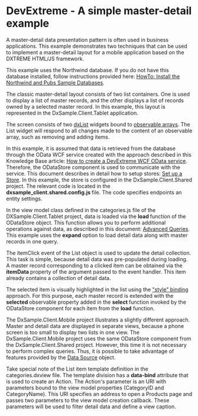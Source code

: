 # DevExtreme - A simple master-detail example


<p>A master-detail data presentation pattern is often used in business applications. This example demonstrates two techniques that can be used to implement a master-detail layout for a mobile application based on the DXTREME HTML/JS framework.</p><p>This example uses the Northwind database. If you do not have this database installed, follow instructions provided here: <a href="http://www.codeproject.com/Articles/20987/HowTo-Install-the-Northwind-and-Pubs-Sample-Databa"><u>HowTo: Install the Northwind and Pubs Sample Databases</u></a>.</p><p>The classic master-detail layout consists of two list containers. One is used to display a list of master records, and the other displays a list of records owned by a selected master record. In this example, this layout is represented in the DxSample.Client.Tablet application.</p><p>The screen consists of two <a href="http://phonejs.devexpress.com/Documentation/ApiReference/Widgets/dxList"><u>dxList</u></a> widgets bound to <a href="http://knockoutjs.com/documentation/observableArrays.html"><u>observable arrays</u></a>. The List widget will respond to all changes made to the content of an observable array, such as removing and adding items.</p><p>In this example, it is assumed that data is retrieved from the database through the OData WCF service created with the approach described in this Knowledge Base article: <a href="https://www.devexpress.com/Support/Center/p/S170409">How to create a DevExtreme WCF OData service</a>. Therefore, the ODataStore component is used to communicate with the service. This document describes in detail how to setup stores: <a href="http://help.devexpress.com/DevExtreme/Howto/Data_Stores#Set_up_a_Store"><u>Set up a Store</u></a>. In this example, the store is configured in the DxSample.Client.Shared project. The relevant code is located in the <strong>dxsample_client.shared.config.js </strong>file. The code specifies endpoints an entity settings.</p><p>In the view model class defined in the categories.js file of the DXSample.Client.Tablet project, data is loaded via the <strong>load </strong>function of the ODataStore object. This function allows you to perform additional operations against data, as described in this document: <a href="http://help.devexpress.com/DevExtreme/Howto/Data_Stores#Advanced_Queries"><u>Advanced Queries</u></a>. This example uses the <strong>expand </strong>option to load detail data along with master records in one query.</p><p>The itemClick event of the List object is used to update the detail collection. This task is simple, because detail data was pre-populated during loading. A master record corresponding to a clicked item can be obtained via the <strong>itemData </strong>property of the argument passed to the event handler. This item already contains a collection of detail data.</p><p>The selected item is visually highlighted in the list using the <a href="http://knockoutjs.com/documentation/style-binding.html"><u>"style" binding</u></a> approach. For this purpose, each master record is extended with the <strong>selected </strong>observable property added in the <strong>select </strong>function invoked by the ODataStore component for each item from the <strong>load</strong> function.</p><p>The DxSample.Client.Mobile project illustrates a slightly different approach. Master and detail data are displayed in separate views, because a phone screen is too small to display two lists in one view. The DxSample.Client.Mobile project uses the same ODataStore component from the DxSample.Client.Shared project. However, this time it is not necessary to perform complex queries. Thus, it is possible to take advantage of features provided by the <a href="http://help.devexpress.com/DevExtreme/Howto/Data_Stores#DataSource"><u>Data Source</u></a> object. </p><p>Take special note of the List item template definition in the categories.dxview file. The template division has a <strong>data-bind</strong> attribute that is used to create an Action. The Action's parameter is an URI with parameters bound to the view model properties (CategoryID and CategoryName). This URI specifies an address to open a Products page and passes two parameters to the view model creation callback. These parameters will be used to filter detail data and define a view caption.</p>

<br/>


